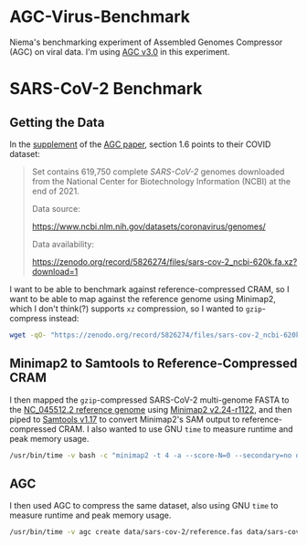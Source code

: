 # AGC-Virus-Benchmark
Niema's benchmarking experiment of Assembled Genomes Compressor (AGC) on viral data. I'm using [AGC v3.0](https://github.com/refresh-bio/agc/releases/tag/v3.0) in this experiment.

# SARS-CoV-2 Benchmark
## Getting the Data
In the [supplement](https://oup.silverchair-cdn.com/oup/backfile/Content_public/Journal/bioinformatics/PAP/10.1093_bioinformatics_btad097/1/btad097_supplementary_data.zip?Expires=1680788883&Signature=YqUHPygU3Nq9f95nB2xyklNFcMDX5z5roe6KZ2rtDW~5bK36e7XAjiGTs-b0hwkDyD6OfA-379J~CGCUoycsJB3EctHudsavjCOwMApDO6zVWbHQBRcxUZrGNKJEIiJl3yZ8SKuWheW4WMJ69GHEBr4uGuNUydPtlY8QvZXWXTJ6TbWUoVMd2L8rZk2ilQsPYaWr6ZmYeZIPuuPnChW9uEStlcpHgRRuI6RC2fz7NGA3m6VfLGIcQqVZ78qyGqfjW~BQxkYcU6XqW0cXfQXghOV9EusyBQHrvNoRCiM8R0NEaxyIL1XIMZv2gk~sBKaIFauYFaTP7ITwGQo7b68G-g__&Key-Pair-Id=APKAIE5G5CRDK6RD3PGA) of the [AGC paper](https://doi.org/10.1093/bioinformatics/btad097), section 1.6 points to their COVID dataset:

> Set contains 619,750 complete *SARS-CoV-2* genomes downloaded from the National Center for Biotechnology Information (NCBI) at the end of 2021.
> 
> Data source:
> 
> https://www.ncbi.nlm.nih.gov/datasets/coronavirus/genomes/
> 
> Data availability:
> 
> https://zenodo.org/record/5826274/files/sars-cov-2_ncbi-620k.fa.xz?download=1

I want to be able to benchmark against reference-compressed CRAM, so I want to be able to map against the reference genome using Minimap2, which I don't think(?) supports `xz` compression, so I wanted to `gzip`-compress instead:

```bash
wget -qO- "https://zenodo.org/record/5826274/files/sars-cov-2_ncbi-620k.fa.xz?download=1" | xz --decompress | pigz -9 -p 6 > data/sars-cov-2/sars-cov-2_ncbi-620k.fa.gz
```

## Minimap2 to Samtools to Reference-Compressed CRAM
I then mapped the `gzip`-compressed SARS-CoV-2 multi-genome FASTA to the [NC_045512.2 reference genome](https://www.ncbi.nlm.nih.gov/nuccore/1798174254) using [Minimap2 v2.24-r1122](https://github.com/lh3/minimap2/releases/tag/v2.24), and then piped to [Samtools v1.17](https://github.com/samtools/samtools/releases/tag/1.17) to convert Minimap2's SAM output to reference-compressed CRAM. I also wanted to use GNU `time` to measure runtime and peak memory usage.

```bash
/usr/bin/time -v bash -c "minimap2 -t 4 -a --score-N=0 --secondary=no data/sars-cov-2/reference.fas data/sars-cov-2/sars-cov-2_ncbi-620k.fa.gz | samtools view -@ 4 -C -T data/sars-cov-2/reference.fas --output-fmt-option version=3.1 --output-fmt-option use_lzma=1 --output-fmt-option archive=1 --output-fmt-option level=9 > data/sars-cov-2/sars-cov-2_ncbi-620k.cram" 2> data/sars-cov-2/sars-cov-2_ncbi-620k.cram.log
```

## AGC
I then used AGC to compress the same dataset, also using GNU `time` to measure runtime and peak memory usage.

```bash
/usr/bin/time -v agc create data/sars-cov-2/reference.fas data/sars-cov-2/sars-cov-2_ncbi-620k.fa.gz > data/sars-cov-2/sars-cov-2_ncbi-620k.agc 2> data/sars-cov-2/sars-cov-2_ncbi-620k.agc.log
```
